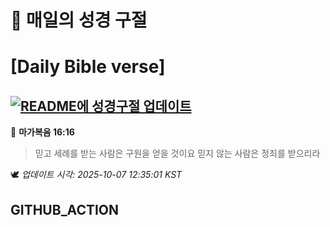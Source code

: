 # 🙏 매일의 성경 구절
# [Daily Bible verse]
## [![README에 성경구절 업데이트](https://github.com/DONGSUKA/first_test/actions/workflows/update-readme-bible.yml/badge.svg)](https://github.com/DONGSUKA/first_test/actions/workflows/update-readme-bible.yml)
<!-- START_BIBLE_VERSE -->
📖 **마가복음 16:16**
> 믿고 세례를 받는 사람은 구원을 얻을 것이요 믿지 않는 사람은 정죄를 받으리라

🕊️ _업데이트 시각: 2025-10-07 12:35:01 KST_
  <!-- END_BIBLE_VERSE -->
## GITHUB_ACTION
